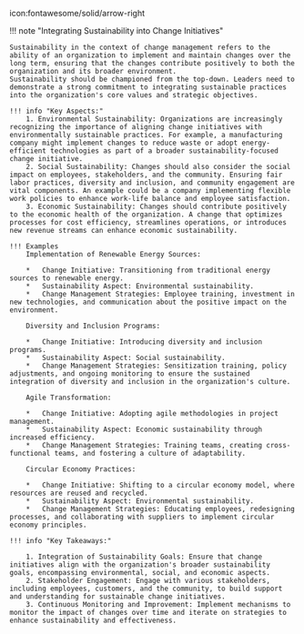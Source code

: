 icon:fontawesome/solid/arrow-right

!!! note "Integrating Sustainability into Change Initiatives"
    
    Sustainability in the context of change management refers to the ability of an organization to implement and maintain changes over the long term, ensuring that the changes contribute positively to both the organization and its broader environment.
    Sustainability should be championed from the top-down. Leaders need to demonstrate a strong commitment to integrating sustainable practices into the organization's core values and strategic objectives.

    !!! info "Key Aspects:"
        1. Environmental Sustainability: Organizations are increasingly recognizing the importance of aligning change initiatives with environmentally sustainable practices. For example, a manufacturing company might implement changes to reduce waste or adopt energy-efficient technologies as part of a broader sustainability-focused change initiative.
        2. Social Sustainability: Changes should also consider the social impact on employees, stakeholders, and the community. Ensuring fair labor practices, diversity and inclusion, and community engagement are vital components. An example could be a company implementing flexible work policies to enhance work-life balance and employee satisfaction.
        3. Economic Sustainability: Changes should contribute positively to the economic health of the organization. A change that optimizes processes for cost efficiency, streamlines operations, or introduces new revenue streams can enhance economic sustainability.

    !!! Examples
        Implementation of Renewable Energy Sources:

        *	Change Initiative: Transitioning from traditional energy sources to renewable energy.
        *	Sustainability Aspect: Environmental sustainability.
        *	Change Management Strategies: Employee training, investment in new technologies, and communication about the positive impact on the environment.

        Diversity and Inclusion Programs:

        *	Change Initiative: Introducing diversity and inclusion programs.
        *	Sustainability Aspect: Social sustainability.
        *	Change Management Strategies: Sensitization training, policy adjustments, and ongoing monitoring to ensure the sustained integration of diversity and inclusion in the organization's culture.

        Agile Transformation:

        *	Change Initiative: Adopting agile methodologies in project management.
        *	Sustainability Aspect: Economic sustainability through increased efficiency.
        *	Change Management Strategies: Training teams, creating cross-functional teams, and fostering a culture of adaptability.

        Circular Economy Practices:

        *	Change Initiative: Shifting to a circular economy model, where resources are reused and recycled.
        *	Sustainability Aspect: Environmental sustainability.
        *	Change Management Strategies: Educating employees, redesigning processes, and collaborating with suppliers to implement circular economy principles.

    !!! info "Key Takeaways:"

        1. Integration of Sustainability Goals: Ensure that change initiatives align with the organization's broader sustainability goals, encompassing environmental, social, and economic aspects.
        2. Stakeholder Engagement: Engage with various stakeholders, including employees, customers, and the community, to build support and understanding for sustainable change initiatives.
        3. Continuous Monitoring and Improvement: Implement mechanisms to monitor the impact of changes over time and iterate on strategies to enhance sustainability and effectiveness.
